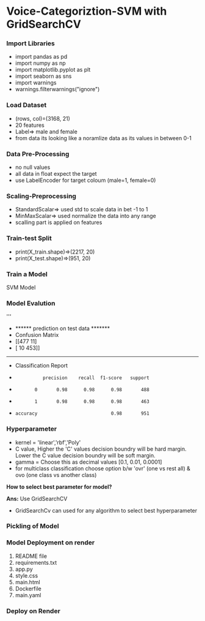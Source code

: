 # Voice-Categoriztion-SVM with GridSearchCV

### Import Libraries
- import pandas as pd 
- import numpy as np
- import matplotlib.pyplot as plt 
- import seaborn as sns
- import warnings
- warnings.filterwarnings("ignore")

### Load Dataset

* (rows, col)=(3168, 21)
* 20 features
* Label=> male and female
* from data its looking like a noramlize data as its values in between 0-1

### Data Pre-Processing

* no null values
* all data in float expect the target  
* use LabelEncoder for target coloum (male=1, female=0)

### Scaling-Preprocessing

* StandardScalar=> used std to scale data in bet -1 to 1
* MinMaxScalar=> used normalize the data into any range
* scalling part is applied on features

### Train-test Split

- print(X_train.shape)=>(2217, 20)
- print(X_test.shape)=>(951, 20)

### Train a Model
SVM Model

### Model Evalution
'''
- ****** prediction on test data *******
- Confusion Matrix
- [[477  11]
-  [ 10 453]]
- ---------------------------------------------------

- Classification Report
-               precision    recall  f1-score   support
 
-            0       0.98      0.98      0.98       488
-            1       0.98      0.98      0.98       463
-     accuracy                           0.98       951


### Hyperparameter

* kernel = 'linear','rbf','Poly'
* C value, Higher the 'C' values decision boundry will be hard margin. Lower the C value decision boundry will be soft margin.
* gamma = Choose this as decimal values [0.1, 0.01, 0.0001]
* for multiclass classification choose option b/w 'ovr' (one vs rest all) & ovo (one class vs another class)


**How to select best parameter for model?**

**Ans:** Use GridSearchCV
* GridSearchCv can used for any algorithm to select best hyperparameter


### Pickling of Model
 
### Model Deployment on render
1. README file
2. requirements.txt
3. app.py
4. style.css
5. main.html
6. Dockerfile
7. main.yaml

### Deploy on Render